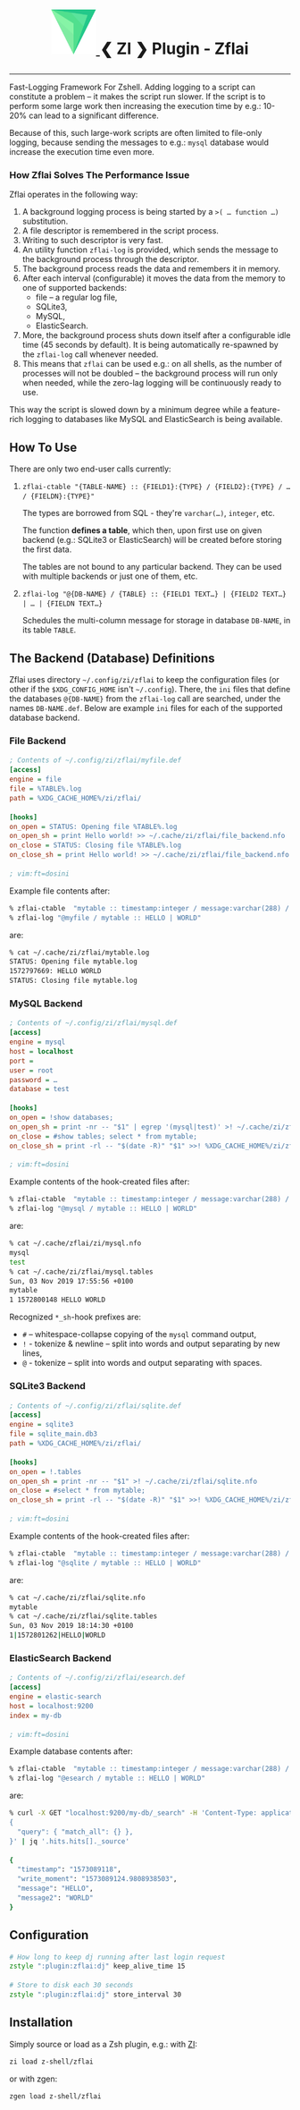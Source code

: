 <h1 align="center">
  <p><a href="https://github.com/z-shell/zi">
    <img src="https://github.com/z-shell/zi/raw/main/docs/images/logo.svg" alt="Logo" width="80" height="80" />
  </a>
  ❮ ZI ❯ Plugin -  Zflai</p>
</h1><hr />

Fast-Logging Framework For Zshell. Adding logging to a script can constitute a problem – it makes the script run slower. If the script is to perform some large work then increasing the execution time by e.g.: 10-20% can lead to a significant difference.

Because of this, such large-work scripts are often limited to file-only logging, because sending the messages to e.g.: `mysql` database would increase the
execution time even more.

### How Zflai Solves The Performance Issue

Zflai operates in the following way:

1. A background logging process is being started by a `>( … function …)` substitution.
2. A file descriptor is remembered in the script process.
3. Writing to such descriptor is very fast.
4. An utility function `zflai-log` is provided, which sends the message to the background process through the descriptor.
5. The background process reads the data and remembers it in memory.
6. After each interval (configurable) it moves the data from the memory to one
   of supported backends:
   - file – a regular log file,
   - SQLite3,
   - MySQL,
   - ElasticSearch.
7. More, the background process shuts down itself after a configurable idle time (45 seconds by default). It is being automatically re-spawned by the `zflai-log` call whenever needed.
8. This means that `zflai` can be used e.g.: on all shells, as the number of processes will not be doubled – the background process will run only when needed, while the zero-lag logging will be continuously ready to use.

This way the script is slowed down by a minimum degree while a feature-rich
logging to databases like MySQL and ElasticSearch is being available.

## How To Use

There are only two end-user calls currently:

1. `zflai-ctable "{TABLE-NAME} :: {FIELD1}:{TYPE} / {FIELD2}:{TYPE} / … / {FIELDN}:{TYPE}"`

   The types are borrowed from SQL - they're `varchar(…)`, `integer`, etc.

   The function **defines a table**, which then, upon first use on given backend
   (e.g.: SQLite3 or ElasticSearch) will be created before storing the first
   data.

   The tables are not bound to any particular backend. They can be used with
   multiple backends or just one of them, etc.

2. `zflai-log "@{DB-NAME} / {TABLE} :: {FIELD1 TEXT…} | {FIELD2 TEXT…} | … | {FIELDN TEXT…}`

   Schedules the multi-column message for storage in database `DB-NAME`, in its
   table `TABLE`.

## The Backend (Database) Definitions

Zflai uses directory `~/.config/zi/zflai` to keep the configuration files (or other if the `$XDG_CONFIG_HOME` isn't `~/.config`). There, the `ini` files that define the databases `@{DB-NAME}` from the `zflai-log` call are searched, under the names `DB-NAME.def`. Below are example `ini` files for each of the supported database backend.

### File Backend

```ini
; Contents of ~/.config/zi/zflai/myfile.def
[access]
engine = file
file = %TABLE%.log
path = %XDG_CACHE_HOME%/zi/zflai/

[hooks]
on_open = STATUS: Opening file %TABLE%.log
on_open_sh = print Hello world! >> ~/.cache/zi/zflai/file_backend.nfo
on_close = STATUS: Closing file %TABLE%.log
on_close_sh = print Hello world! >> ~/.cache/zi/zflai/file_backend.nfo

; vim:ft=dosini
```

Example file contents after:

```zsh
% zflai-ctable  "mytable :: timestamp:integer / message:varchar(288) / message2:varchar(20)"
% zflai-log "@myfile / mytable :: HELLO | WORLD"
```

are:

```zsh
% cat ~/.cache/zi/zflai/mytable.log
STATUS: Opening file mytable.log
1572797669: HELLO WORLD
STATUS: Closing file mytable.log
```

### MySQL Backend

```ini
; Contents of ~/.config/zi/zflai/mysql.def
[access]
engine = mysql
host = localhost
port =
user = root
password = …
database = test

[hooks]
on_open = !show databases;
on_open_sh = print -nr -- "$1" | egrep '(mysql|test)' >! ~/.cache/zi/zflai/mysql.nfo
on_close = #show tables; select * from mytable;
on_close_sh = print -rl -- "$(date -R)" "$1" >>! %XDG_CACHE_HOME%/zi/zflai/mysql.tables

; vim:ft=dosini
```

Example contents of the hook-created files after:

```zsh
% zflai-ctable  "mytable :: timestamp:integer / message:varchar(288) / message2:varchar(20)"
% zflai-log "@mysql / mytable :: HELLO | WORLD"
```

are:

```zsh
% cat ~/.cache/zflai/zi/mysql.nfo
mysql
test
% cat ~/.cache/zi/zflai/mysql.tables
Sun, 03 Nov 2019 17:55:56 +0100
mytable
1 1572800148 HELLO WORLD
```

Recognized `*_sh`-hook prefixes are:

- `#` – whitespace-collapse copying of the `mysql` command output,
- `!` - tokenize & newline – split into words and output separating by new lines,
- `@` - tokenize – split into words and output separating with spaces.

### SQLite3 Backend

```ini
; Contents of ~/.config/zi/zflai/sqlite.def
[access]
engine = sqlite3
file = sqlite_main.db3
path = %XDG_CACHE_HOME%/zi/zflai/

[hooks]
on_open = !.tables
on_open_sh = print -nr -- "$1" >! ~/.cache/zi/zflai/sqlite.nfo
on_close = #select * from mytable;
on_close_sh = print -rl -- "$(date -R)" "$1" >>! %XDG_CACHE_HOME%/zi/zflai/sqlite.tables

; vim:ft=dosini
```

Example contents of the hook-created files after:

```zsh
% zflai-ctable  "mytable :: timestamp:integer / message:varchar(288) / message2:varchar(20)"
% zflai-log "@sqlite / mytable :: HELLO | WORLD"
```

are:

```zsh
% cat ~/.cache/zi/zflai/sqlite.nfo
mytable
% cat ~/.cache/zi/zflai/sqlite.tables
Sun, 03 Nov 2019 18:14:30 +0100
1|1572801262|HELLO|WORLD
```

### ElasticSearch Backend

```ini
; Contents of ~/.config/zi/zflai/esearch.def
[access]
engine = elastic-search
host = localhost:9200
index = my-db

; vim:ft=dosini
```

Example database contents after:

```zsh
% zflai-ctable  "mytable :: timestamp:integer / message:varchar(288) / message2:varchar(20)"
% zflai-log "@esearch / mytable :: HELLO | WORLD"
```

are:

```zsh
% curl -X GET "localhost:9200/my-db/_search" -H 'Content-Type: application/json
{
  "query": { "match_all": {} },
}' | jq '.hits.hits[]._source'

{
  "timestamp": "1573089118",
  "write_moment": "1573089124.9808938503",
  "message": "HELLO",
  "message2": "WORLD"
}
```

## Configuration

```zsh
# How long to keep dj running after last login request
zstyle ":plugin:zflai:dj" keep_alive_time 15

# Store to disk each 30 seconds
zstyle ":plugin:zflai:dj" store_interval 30
```

## Installation

Simply source or load as a Zsh plugin, e.g.: with [ZI](https://github.com/z-shell/zi):

```zsh
zi load z-shell/zflai
```

or with zgen:

```zsh
zgen load z-shell/zflai
```
